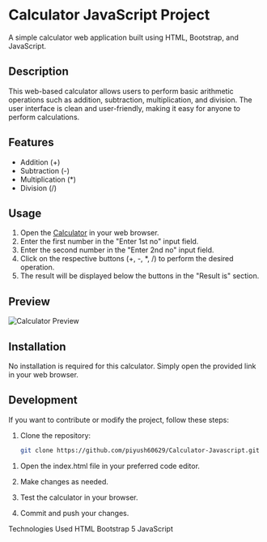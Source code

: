 # Calculator JavaScript Project

A simple calculator web application built using HTML, Bootstrap, and JavaScript.

## Description

This web-based calculator allows users to perform basic arithmetic operations such as addition, subtraction, multiplication, and division. The user interface is clean and user-friendly, making it easy for anyone to perform calculations.

## Features

- Addition (+)
- Subtraction (-)
- Multiplication (*)
- Division (/)

## Usage

1. Open the [Calculator](https://piyush60629.github.io/Calculator-Javascript/) in your web browser.
2. Enter the first number in the "Enter 1st no" input field.
3. Enter the second number in the "Enter 2nd no" input field.
4. Click on the respective buttons (+, -, *, /) to perform the desired operation.
5. The result will be displayed below the buttons in the "Result is" section.

## Preview

![Calculator Preview](link-to-screenshot-or-gif)

## Installation

No installation is required for this calculator. Simply open the provided link in your web browser.

## Development

If you want to contribute or modify the project, follow these steps:

1. Clone the repository:

   ```bash
   git clone https://github.com/piyush60629/Calculator-Javascript.git

1) Open the index.html file in your preferred code editor.

2) Make changes as needed.

3) Test the calculator in your browser.

4) Commit and push your changes.

Technologies Used
HTML
Bootstrap 5
JavaScript
